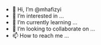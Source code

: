 - 👋 Hi, I’m @mhafizyi
- 👀 I’m interested in ...
- 🌱 I’m currently learning ...
- 💞️ I’m looking to collaborate on ...
- 📫 How to reach me ...

<!---
mhafizyi/mhafizyi is a ✨ special ✨ repository because its `README.md` (this file) appears on your GitHub profile.
You can click the Preview link to take a look at your changes.
--->
